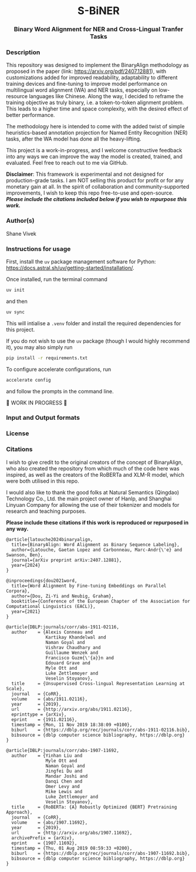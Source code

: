 <h1 align="center">S-BiNER</h1>
<h3 align="center">Binary Word Alignment for NER and Cross-Lingual Tranfer Tasks</h3>

### Description
This repository was designed to implement the BinaryAlign methodology as proposed in the paper (link: https://arxiv.org/pdf/2407.12881), with customizations added for improved readability, adaptability to different training devices and fine-tuning to improve model performance on multilingual word alignment (WA) and NER tasks, especially on low-resource languages like Chinese. Along the way, I decided to reframe the training objective as truly binary, i.e. a token-to-token alignment problem. This leads to a higher time and space complexity, with the desired effect of better performance. 

The methodology here is intended to come with the added twist of simple heuristics-based annotation projection for Named Entity Recognition (NER) tasks, after the WA model has done all the heavy-lifting.

This project is a work-in-progress, and I welcome constructive feedback into any ways we can improve the way the model is created, trained, and evaluated. Feel free to reach out to me via GitHub.

**Disclaimer**: This framework is experimental and not designed for production-grade tasks. I am NOT selling this product for profit or for any monetary gain at all. In the spirit of collaboration and community-supported improvements, I wish to keep this repo free-to-use and open-source. ***Please include the citations included below if you wish to repurpose this work.*** 

### Author(s)
Shane Vivek

### Instructions for usage
First, install the `uv` package management software for Python: https://docs.astral.sh/uv/getting-started/installation/.

Once installed, run the terminal command
```bash
uv init
```
and then 
```bash
uv sync
``` 
This will intialise a `.venv` folder and install the required dependencies for this project.

If you do not wish to use the `uv` package (though I would highly recommend it), you may also simply run 
```bash
pip install -r requirements.txt
```
To configure accelerate configurations, run 
```bash
accelerate config
```
and follow the prompts in the command line.


🚧 WORK IN PROGRESS 🚧

### Input and Output formats


### License


### Citations
I wish to give credit to the original creators of the concept of BinaryAlign, who also created the repository from which much of the code here was inspired, as well as the creators of the RoBERTa and XLM-R model, which were both utilised in this repo. 

I would also like to thank the good folks at Natural Semantics (Qingdao) Technology Co., Ltd. the main project owner of Hanlp, and Shanghai Linyuan Company for allowing the use of their tokenizer and models for research and teaching purposes. 

**Please include these citations if this work is reproduced or repurposed in any way.**

```
@article{latouche2024binaryalign,
  title={BinaryAlign: Word Alignment as Binary Sequence Labeling},
  author={Latouche, Gaetan Lopez and Carbonneau, Marc-Andr{\'e} and Swanson, Ben},
  journal={arXiv preprint arXiv:2407.12881},
  year={2024}
}

@inproceedings{dou2021word,
  title={Word Alignment by Fine-tuning Embeddings on Parallel Corpora},
  author={Dou, Zi-Yi and Neubig, Graham},
  booktitle={Conference of the European Chapter of the Association for Computational Linguistics (EACL)},
  year={2021}
}

@article{DBLP:journals/corr/abs-1911-02116,
  author    = {Alexis Conneau and
               Kartikay Khandelwal and
               Naman Goyal and
               Vishrav Chaudhary and
               Guillaume Wenzek and
               Francisco Guzm{\'{a}}n and
               Edouard Grave and
               Myle Ott and
               Luke Zettlemoyer and
               Veselin Stoyanov},
  title     = {Unsupervised Cross-lingual Representation Learning at Scale},
  journal   = {CoRR},
  volume    = {abs/1911.02116},
  year      = {2019},
  url       = {http://arxiv.org/abs/1911.02116},
  eprinttype = {arXiv},
  eprint    = {1911.02116},
  timestamp = {Mon, 11 Nov 2019 18:38:09 +0100},
  biburl    = {https://dblp.org/rec/journals/corr/abs-1911-02116.bib},
  bibsource = {dblp computer science bibliography, https://dblp.org}
}

@article{DBLP:journals/corr/abs-1907-11692,
  author    = {Yinhan Liu and
               Myle Ott and
               Naman Goyal and
               Jingfei Du and
               Mandar Joshi and
               Danqi Chen and
               Omer Levy and
               Mike Lewis and
               Luke Zettlemoyer and
               Veselin Stoyanov},
  title     = {RoBERTa: {A} Robustly Optimized {BERT} Pretraining Approach},
  journal   = {CoRR},
  volume    = {abs/1907.11692},
  year      = {2019},
  url       = {http://arxiv.org/abs/1907.11692},
  archivePrefix = {arXiv},
  eprint    = {1907.11692},
  timestamp = {Thu, 01 Aug 2019 08:59:33 +0200},
  biburl    = {https://dblp.org/rec/journals/corr/abs-1907-11692.bib},
  bibsource = {dblp computer science bibliography, https://dblp.org}
}
```